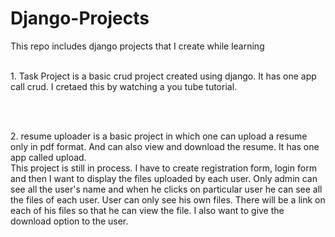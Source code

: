# Django-Projects
This repo includes django projects that I create while learning
<br>
<br>
<p>1. Task Project is a basic crud project created using django. It has one app call crud. I cretaed this by watching a you tube tutorial.</p>
<br><br>
<p>2. resume uploader is a basic project in which one can upload a resume only in pdf format. And can also view and download the resume. 
It has one app called upload.
<br>
This project is still in process. I have to create registration form, login form and then I want to display the files uploaded by each user. Only admin can see all the user's name and when he clicks on particular user he can see all the files of each user.
User can only see his own files. There will be a link on each of his files so that he can view the file. I also want to give the download option to the user.</p>
